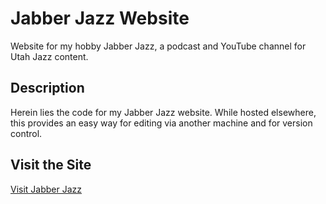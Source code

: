 # Jabber Jazz Website

Website for my hobby Jabber Jazz, a podcast and YouTube channel for Utah Jazz content.

## Description

Herein lies the code for my Jabber Jazz website. While hosted elsewhere, this provides an easy way for editing via another machine and for version control.

## Visit the Site

[Visit Jabber Jazz](https://www.jabberjazz.com)
